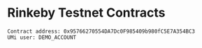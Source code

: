 # Rinkeby Testnet Contracts

```
Contract address: 0x95766270554DA7Dc0F985409b980fC5E7A354BC3
UMi user: DEMO_ACCOUNT
```